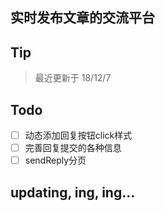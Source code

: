 ## 实时发布文章的交流平台
## Tip
> 最近更新于 18/12/7
## Todo
- [ ] 动态添加回复按钮click样式
- [ ] 完善回复提交的各种信息
- [ ] sendReply分页
## updating, ing, ing...